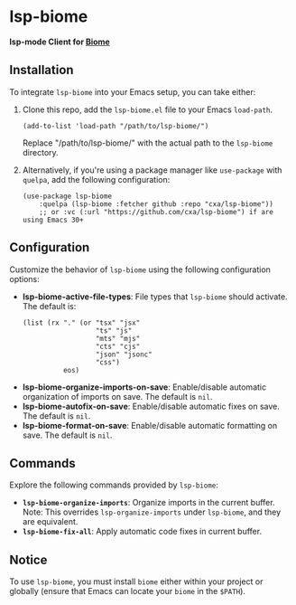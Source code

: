 # lsp-biome

**lsp-mode Client for [Biome](https://biomejs.dev/)**

## Installation

To integrate `lsp-biome` into your Emacs setup, you can take either:

1. Clone this repo, add the `lsp-biome.el` file to your Emacs `load-path`.

   ```elisp
   (add-to-list 'load-path "/path/to/lsp-biome/")
   ```

   Replace "/path/to/lsp-biome/" with the actual path to the `lsp-biome` directory.

2. Alternatively, if you're using a package manager like `use-package` with `quelpa`, add the following configuration:

   ```elisp
   (use-package lsp-biome
       :quelpa (lsp-biome :fetcher github :repo "cxa/lsp-biome"))
       ;; or :vc (:url "https://github.com/cxa/lsp-biome") if are using Emacs 30+
   ```

## Configuration

Customize the behavior of `lsp-biome` using the following configuration options:

- **lsp-biome-active-file-types**: File types that `lsp-biome` should activate. The default is:
  ```elsip
  (list (rx "." (or "tsx" "jsx"
                    "ts" "js"
                    "mts" "mjs"
                    "cts" "cjs"
                    "json" "jsonc"
                    "css")
            eos)
  ```
- **lsp-biome-organize-imports-on-save**: Enable/disable automatic organization of imports on save. The default is `nil`.
- **lsp-biome-autofix-on-save**: Enable/disable automatic fixes on save. The default is `nil`.
- **lsp-biome-format-on-save**: Enable/disable automatic formatting on save. The default is `nil`.

## Commands

Explore the following commands provided by `lsp-biome`:

- **`lsp-biome-organize-imports`**: Organize imports in the current buffer. Note: This overrides `lsp-organize-imports` under `lsp-biome`, and they are equivalent.
- **`lsp-biome-fix-all`**: Apply automatic code fixes in current buffer.

## Notice

To use `lsp-biome`, you must install `biome` either within your project or globally (ensure that Emacs can locate your `biome` in the `$PATH`).

